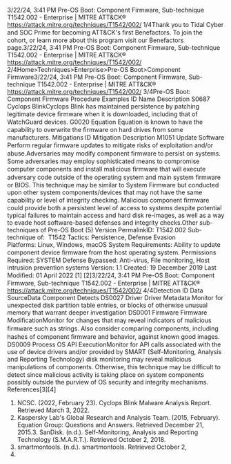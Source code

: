 3/22/24, 3:41 PM Pre-OS Boot: Component Firmware, Sub-technique T1542.002 - Enterprise | MITRE ATT&CK®
https://attack.mitre.org/techniques/T1542/002/ 1/4Thank you to Tidal Cyber and SOC Prime for becoming ATT&CK's ﬁrst Benefactors. To join the cohort, or learn more about this program visit our
Benefactors page.3/22/24, 3:41 PM Pre-OS Boot: Component Firmware, Sub-technique T1542.002 - Enterprise | MITRE ATT&CK®
https://attack.mitre.org/techniques/T1542/002/ 2/4Home>Techniques>Enterprise>Pre-OS Boot>Component Firmware3/22/24, 3:41 PM Pre-OS Boot: Component Firmware, Sub-technique T1542.002 - Enterprise | MITRE ATT&CK®
https://attack.mitre.org/techniques/T1542/002/ 3/4Pre-OS Boot: Component Firmware
Procedure Examples
ID Name Description
S0687 Cyclops
BlinkCyclops Blink has maintained persistence by patching legitimate device ﬁrmware when it is downloaded,
including that of WatchGuard devices.
G0020 Equation Equation is known to have the capability to overwrite the ﬁrmware on hard drives from some manufacturers.
Mitigations
ID Mitigation Description
M1051 Update Software Perform regular ﬁrmware updates to mitigate risks of exploitation and/or abuse.Adversaries may modify component ﬁrmware to persist on systems. Some adversaries may employ sophisticated means to compromise
computer components and install malicious ﬁrmware that will execute adversary code outside of the operating system and main system
ﬁrmware or BIOS. This technique may be similar to System Firmware but conducted upon other system components/devices that may not
have the same capability or level of integrity checking.
Malicious component ﬁrmware could provide both a persistent level of access to systems despite potential typical failures to maintain
access and hard disk re-images, as well as a way to evade host software-based defenses and integrity checks.Other sub-techniques of Pre-OS Boot (5)
Version PermalinkID: T1542.002
Sub-technique of:  T1542
 
Tactics: Persistence, Defense Evasion
 
Platforms: Linux, Windows, macOS
 
System Requirements: Ability to update component device ﬁrmware from the host operating system.
 
Permissions Required: SYSTEM
 
Defense Bypassed: Anti-virus, File monitoring, Host intrusion prevention systems
Version: 1.1
Created: 19 December 2019
Last Modiﬁed: 01 April 2022
[1]
[2]3/22/24, 3:41 PM Pre-OS Boot: Component Firmware, Sub-technique T1542.002 - Enterprise | MITRE ATT&CK®
https://attack.mitre.org/techniques/T1542/002/ 4/4Detection
ID Data SourceData Component Detects
DS0027 Driver Driver Metadata Monitor for unexpected disk partition table entries, or blocks of otherwise unusual memory
that warrant deeper investigation
DS0001 Firmware Firmware
ModiﬁcationMonitor for changes that may reveal indicators of malicious ﬁrmware such as strings. Also
consider comparing components, including hashes of component ﬁrmware and behavior,
against known good images.
DS0009 Process OS API
ExecutionMonitor for API calls associated with the use of device drivers and/or provided by SMART
(Self-Monitoring, Analysis and Reporting Technology) disk monitoring may reveal
malicious manipulations of components. Otherwise, this technique may be diﬃcult to detect
since malicious activity is taking place on system components possibly outside the purview
of OS security and integrity mechanisms.
References[3][4]
1. NCSC. (2022, February 23). Cyclops Blink Malware Analysis
Report. Retrieved March 3, 2022.
2. Kaspersky Lab's Global Research and Analysis Team. (2015,
February). Equation Group: Questions and Answers. Retrieved
December 21, 2015.3. SanDisk. (n.d.). Self-Monitoring, Analysis and Reporting
Technology (S.M.A.R.T.). Retrieved October 2, 2018.
4. smartmontools. (n.d.). smartmontools. Retrieved October 2,
2018.